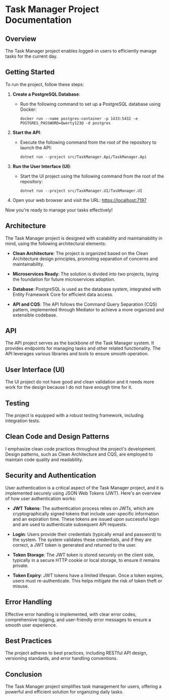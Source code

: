 # Task Manager Project Documentation

## Overview

The Task Manager project enables logged-in users to efficiently manage tasks for the current day.

## Getting Started

To run the project, follow these steps:

1. **Create a PostgreSQL Database**:
   - Run the following command to set up a PostgreSQL database using Docker:
     ```
     docker run --name postgres-container -p 1433:5432 -e POSTGRES_PASSWORD=Qwerty123@ -d postgres
     ```

2. **Start the API**:
   - Execute the following command from the root of the repository to launch the API:
     ```
     dotnet run --project src/TaskManager.Api/TaskManager.Api
     ```

3. **Run the User Interface (UI)**:
   - Start the UI project using the following command from the root of the repository:
     ```
     dotnet run --project src/TaskManager.UI/TaskManager.UI
     ```

4. Open your web browser and visit the URL: [https://localhost:7197](https://localhost:7197)

Now you're ready to manage your tasks effectively!

## Architecture

The Task Manager project is designed with scalability and maintainability in mind, using the following architectural elements:

- **Clean Architecture**: The project is organized based on the Clean Architecture design principles, promoting separation of concerns and maintainability.

- **Microservices Ready**: The solution is divided into two projects, laying the foundation for future microservices adoption.

- **Database**: PostgreSQL is used as the database system, integrated with Entity Framework Core for efficient data access.

- **API and CQS**: The API follows the Command Query Separation (CQS) pattern, implemented through Mediator to achieve a more organized and extensible codebase.

## API

The API project serves as the backbone of the Task Manager system. It provides endpoints for managing tasks and other related functionality. The API leverages various libraries and tools to ensure smooth operation.

## User Interface (UI)

The UI project do not have good and clean validation and it needs more work for the design because I do not have enough time for it.

## Testing

The project is equipped with a robust testing framework, including integration tests.

## Clean Code and Design Patterns

I emphasize clean code practices throughout the project's development. Design patterns, such as Clean Architecture and CQS, are employed to maintain code quality and readability.

## Security and Authentication

User authentication is a critical aspect of the Task Manager project, and it is implemented securely using JSON Web Tokens (JWT). Here's an overview of how user authentication works:

- **JWT Tokens**: The authentication process relies on JWTs, which are cryptographically signed tokens that include user-specific information and an expiration time. These tokens are issued upon successful login and are used to authenticate subsequent API requests.

- **Login**: Users provide their credentials (typically email and password) to the system. The system validates these credentials, and if they are correct, a JWT token is generated and returned to the user.

- **Token Storage**: The JWT token is stored securely on the client side, typically in a secure HTTP cookie or local storage, to ensure it remains private.

- **Token Expiry**: JWT tokens have a limited lifespan. Once a token expires, users must re-authenticate. This helps mitigate the risk of token theft or misuse.


## Error Handling

Effective error handling is implemented, with clear error codes, comprehensive logging, and user-friendly error messages to ensure a smooth user experience.

## Best Practices

The project adheres to best practices, including RESTful API design, versioning standards, and error handling conventions.


## Conclusion

The Task Manager project simplifies task management for users, offering a powerful and efficient solution for organizing daily tasks.
